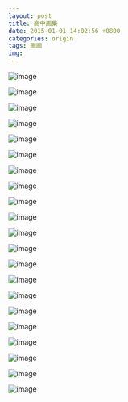 ```yaml
---
layout: post
title: 高中画集 
date: 2015-01-01 14:02:56 +0800
categories: origin
tags: 画画 
img: 
---
```


![image](http://wangweiguang.xyz/images/gz/(1).jpg)

![image](http://wangweiguang.xyz/images/gz/(2).jpg)

![image](http://wangweiguang.xyz/images/gz/(3).jpg)

![image](http://wangweiguang.xyz/images/gz/(4).jpg)

![image](http://wangweiguang.xyz/images/gz/(5).jpg)

![image](http://wangweiguang.xyz/images/gz/(6).jpg)

![image](http://wangweiguang.xyz/images/gz/(7).jpg)

![image](http://wangweiguang.xyz/images/gz/(8).jpg)

![image](http://wangweiguang.xyz/images/gz/(9).jpg)

![image](http://wangweiguang.xyz/images/gz/(10).jpg)

![image](http://wangweiguang.xyz/images/gz/(11).jpg)

![image](http://wangweiguang.xyz/images/gz/(12).jpg)

![image](http://wangweiguang.xyz/images/gz/(13).jpg)

![image](http://wangweiguang.xyz/images/gz/(14).jpg)

![image](http://wangweiguang.xyz/images/gz/(15).jpg)

![image](http://wangweiguang.xyz/images/gz/(16).jpg)

![image](http://wangweiguang.xyz/images/gz/(17).jpg)

![image](http://wangweiguang.xyz/images/gz/(18).jpg)

![image](http://wangweiguang.xyz/images/gz/(19).jpg)

![image](http://wangweiguang.xyz/images/gz/(20).jpg)

![image](http://wangweiguang.xyz/images/gz/(21).jpg)